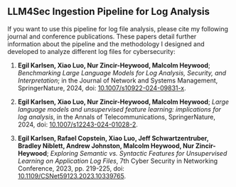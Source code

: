 ## LLM4Sec Ingestion Pipeline for Log Analysis

If you want to use this pipeline for log file analysis, please cite my following journal and conference publications. These papers detail further information about the pipeline and the methodology I designed and developed to analyze different log files for cybersecurity:

1. **Egil Karlsen, Xiao Luo, Nur Zincir-Heywood, Malcolm Heywood**; *Benchmarking Large Language Models for Log Analysis, Security, and Interpretation*; in the Journal of Network and Systems Management, SpringerNature, 2024, doi: [10.1007/s10922-024-09831-x](https://doi.org/10.1007/s10922-024-09831-x).

2. **Egil Karlsen, Xiao Luo, Nur Zincir-Heywood, Malcolm Heywood**; *Large language models and unsupervised feature learning: implications for log analysis*, in the Annals of Telecommunications, SpringerNature, 2024, doi: [10.1007/s12243-024-01028-2](https://doi.org/10.1007/s12243-024-01028-2).

3. **Egil Karlsen, Rafael Copstein, Xiao Luo, Jeff Schwartzentruber, Bradley Niblett, Andrew Johnston, Malcolm Heywood, Nur Zincir-Heywood**; *Exploring Semantic vs. Syntactic Features for Unsupervised Learning on Application Log Files*, 7th Cyber Security in Networking Conference, 2023, pp. 219-225, doi: [10.1109/CSNet59123.2023.10339765](https://doi.org/10.1109/CSNet59123.2023.10339765).
